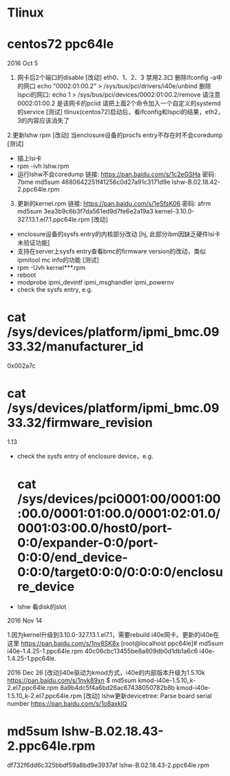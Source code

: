 # Tlinux
# centos72 ppc64le
2016 Oct 5

1. 网卡后2个端口的disable
[改动]
 eth0、1、2、3 禁用2.3口
删除ifconfig -a中的网口
 echo "0002:01:00.2" >  /sys/bus/pci/drivers/i40e/unbind 
删除 lspci的网口:
 echo 1 > /sys/bus/pci/devices/0002\:01\:00.2/remove
请注意0002:01:00.2 是该网卡的pciid
请把上面2个命令加入一个自定义的systemd的service
[测试]
tlinux(centos72)启动后，看ifconfig和lspci的结果，eth2，3的内容应该消失了

2.更新lshw rpm
[改动]
当enclosure设备的procfs entry不存在时不会coredump
[测试]
 - 插上lsi卡
 - rpm -ivh lshw.rpm
 - 运行lshw不会coredump
链接: https://pan.baidu.com/s/1c2eGSHa 密码: 7bme
md5sum 4680642251f41256c0d27a91c3171d9e  lshw-B.02.18.42-2.ppc64le.rpm

3. 更新的kernel.rpm
链接: https://pan.baidu.com/s/1eSfsK06 密码: afrm
md5sum 3ea3b9c6b3f7da561ed9d7fe6e2a19a3  kernel-3.10.0-327.13.1.el7.1.ppc64le.rpm
[改动]
- enclosure设备的sysfs entry的内核部分改动 [hj, 此部分ibm因缺乏硬件lsi卡未验证功能]
- 支持在server上sysfs entry查看bmc的firmware version的改动，类似ipmitool mc info的功能
[测试]
- rpm -Uvh kernel***.rpm
- reboot
- modprobe ipmi_devintf ipmi_msghandler ipmi_powernv
- check the sysfs entry, e.g.
 # cat /sys/devices/platform/ipmi_bmc.0933.32/manufacturer_id
 0x002a7c
 # cat /sys/devices/platform/ipmi_bmc.0933.32/firmware_revision
 1.13
 - check the sysfs entry of enclosure device，e.g.
   # cat /sys/devices/pci0001:00/0001:00:00.0/0001:01:00.0/0001:02:01.0/0001:03:00.0/host0/port-0:0/expander-0:0/port-0:0:0/end_device-0:0:0/target0:0:0/0:0:0:0/enclosure_device
 - lshw 看disk的slot


2016 Nov 14

1.因为kernel升级到3.10.0-327.13.1.el7.1，需要rebuild i40e网卡。更新的i40e在这里
https://pan.baidu.com/s/1nv8SK8x
[root@localhost ppc64le]# md5sum i40e-1.4.25-1.ppc64le.rpm 
40c06cbc13455be8a809db0d1db1a6c6  i40e-1.4.25-1.ppc64le.

2016 Dec 26
[改动]i40e驱动为kmod方式，i40e的内部版本升级为1.5.10k
https://pan.baidu.com/s/1nvk89xn
$ md5sum kmod-i40e-1.5.10_k-2.el7.ppc64le.rpm 
8a9b4dc5f4a6bd26ac67438050782b8b  kmod-i40e-1.5.10_k-2.el7.ppc64le.rpm
[改动] lshw更新devicetree: Parse board serial number 
https://pan.baidu.com/s/1o8axkIQ
# md5sum lshw-B.02.18.43-2.ppc64le.rpm 
df732f6dd6c325bbdf59a8bd9e3937af  lshw-B.02.18.43-2.ppc64le.rpm

